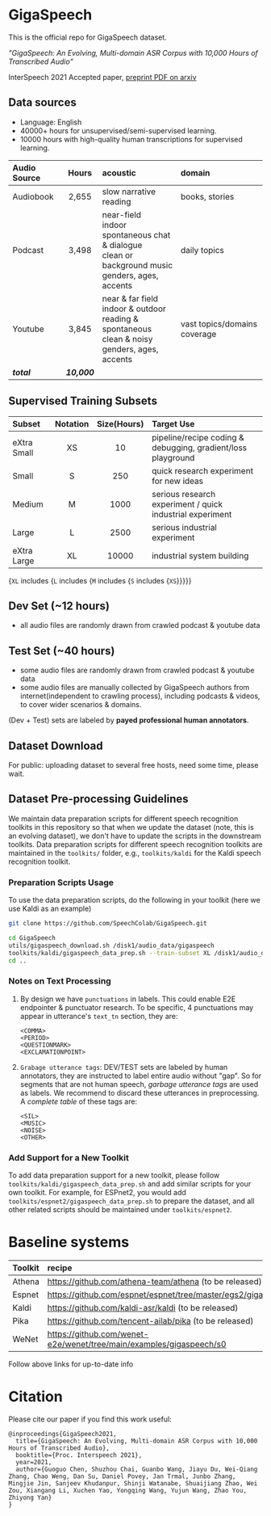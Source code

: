 # GigaSpeech
This is the official repo for GigaSpeech dataset.

*"GigaSpeech: An Evolving, Multi-domain ASR Corpus with 10,000 Hours of Transcribed Audio"*

InterSpeech 2021 Accepted paper, [preprint PDF on arxiv](https://arxiv.org/abs/2106.06909)

## Data sources
* Language: English
* 40000+ hours for unsupervised/semi-supervised learning.
* 10000 hours with high-quality human transcriptions for supervised learning.

| Audio Source   |      Hours    | acoustic | domain |
|:---------------|:-------------:|:---------------|:---------------|
| Audiobook      |  2,655        | slow narrative reading | books, stories |
| Podcast        |  3,498        | near-field <br> indoor <br> spontaneous chat & dialogue <br> clean or background music <br> genders, ages, accents | daily topics |
| Youtube        |  3,845        | near & far field <br> indoor & outdoor <br> reading & spontaneous <br> clean & noisy <br> genders, ages, accents | vast topics/domains coverage |
| ***total***    |  ***10,000*** |||


## Supervised Training Subsets
| Subset   | Notation |    Size(Hours)    |  Target Use  |
|:---------------|:-------------:|:-------------:|:-------------|
| eXtra Small | XS        |  10        |pipeline/recipe coding & debugging, gradient/loss playground |
| Small | S        |  250        |quick research experiment for new ideas |
| Medium | M      |  1000        | serious research experiment / quick industrial experiment |
| Large | L      |  2500        | serious industrial experiment |
| eXtra Large | XL      |  10000        | industrial system building|

{`XL` includes {`L` includes {`M` includes {`S` includes {`XS`}}}}}


## Dev Set (~12 hours)
* all audio files are randomly drawn from crawled podcast & youtube data


## Test Set (~40 hours)
* some audio files are randomly drawn from crawled podcast & youtube data
* some audio files are manually collected by GigaSpeech authors from internet(independent to crawling process), including podcasts & videos, to cover wider scenarios & domains.

(Dev + Test) sets are labeled by **payed professional human annotators**.


## Dataset Download
For public:
uploading dataset to several free hosts, need some time, please wait.

## Dataset Pre-processing Guidelines
We maintain data preparation scripts for different speech recognition toolkits
in this repository so that when we update the dataset (note, this is an evolving
dataset), we don't have to update the scripts in the downstream toolkits. Data
preparation scripts for different speech recognition toolkits are maintained in
the `toolkits/` folder, e.g., `toolkits/kaldi` for the Kaldi speech recognition
toolkit.

### Preparation Scripts Usage
To use the data preparation scripts, do the following in your toolkit (here we
use Kaldi as an example)
```bash
git clone https://github.com/SpeechColab/GigaSpeech.git

cd GigaSpeech
utils/gigaspeech_download.sh /disk1/audio_data/gigaspeech
toolkits/kaldi/gigaspeech_data_prep.sh --train-subset XL /disk1/audio_data/gigaspeech ../data
cd ..
```

### Notes on Text Processing
1. By design we have `punctuations` in labels. This could enable E2E endpointer & punctuator research. To be specific, 4 punctuations may appear in utterance's `text_tn` section, they are:
    ```
    <COMMA>
    <PERIOD>
    <QUESTIONMARK>
    <EXCLAMATIONPOINT>
    ```

2. `Grabage utterance tags`:
   DEV/TEST sets are labeled by human annotators, they are instructed to label entire audio without "gap". So for segments that are not human speech, *garbage utterance tags* are used as labels. We recommend to discard these utterances in preprocessing. A *complete table* of these tags are:
    ```
    <SIL>
    <MUSIC>
    <NOISE>
    <OTHER>
    ```

### Add Support for a New Toolkit
To add data preparation support for a new toolkit, please follow
`toolkits/kaldi/gigaspeech_data_prep.sh` and add similar scripts for your own
toolkit. For example, for ESPnet2, you would add
`toolkits/espnet2/gigaspeech_data_prep.sh` to prepare the dataset, and all
other related scripts should be maintained under `toolkits/espnet2`.

# Baseline systems

| Toolkit   | recipe |
|:---------------|:---------------|
|Athena| https://github.com/athena-team/athena (to be released) |
|Espnet| https://github.com/espnet/espnet/tree/master/egs2/gigaspeech/asr1 |
|Kaldi| https://github.com/kaldi-asr/kaldi (to be released) |
|Pika | https://github.com/tencent-ailab/pika (to be released) |
|WeNet | https://github.com/wenet-e2e/wenet/tree/main/examples/gigaspeech/s0 |

Follow above links for up-to-date info

# Citation
Please cite our paper if you find this work useful:

```bibtext
@inproceedings{GigaSpeech2021,
  title={GigaSpeech: An Evolving, Multi-domain ASR Corpus with 10,000 Hours of Transcribed Audio},
  booktitle={Proc. Interspeech 2021},
  year=2021,
  author={Guoguo Chen, Shuzhou Chai, Guanbo Wang, Jiayu Du, Wei-Qiang Zhang, Chao Weng, Dan Su, Daniel Povey, Jan Trmal, Junbo Zhang, Mingjie Jin, Sanjeev Khudanpur, Shinji Watanabe, Shuaijiang Zhao, Wei Zou, Xiangang Li, Xuchen Yao, Yongqing Wang, Yujun Wang, Zhao You, Zhiyong Yan}
}
```


